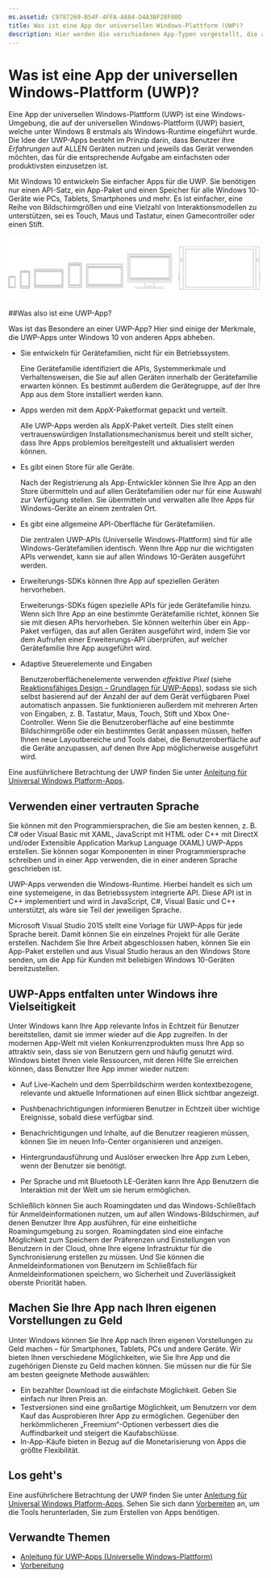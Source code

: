 ```yaml
---
ms.assetid: C9787269-B54F-4FFA-A884-D4A3BF28F80D
title: Was ist eine App der universellen Windows-Plattform (UWP)?
description: Hier werden die verschiedenen App-Typen vorgestellt, die als universelle Windows-Apps bezeichnet werden: Windows Store-Apps, Windows Phone Store-Apps und Windows-Runtime-Apps.
---
```


# Was ist eine App der universellen Windows-Plattform (UWP)?

Eine App der universellen Windows-Plattform (UWP) ist eine Windows-Umgebung, die auf der universellen Windows-Plattform (UWP) basiert, welche unter Windows 8 erstmals als Windows-Runtime eingeführt wurde. Die Idee der UWP-Apps besteht im Prinzip darin, dass Benutzer ihre *Erfahrungen* auf ALLEN Geräten nutzen und jeweils das Gerät verwenden möchten, das für die entsprechende Aufgabe am einfachsten oder produktivsten einzusetzen ist.

Mit Windows 10 entwickeln Sie einfacher Apps für die UWP. Sie benötigen nur einen API-Satz, ein App-Paket und einen Speicher für alle Windows 10-Geräte wie PCs, Tablets, Smartphones und mehr. Es ist einfacher, eine Reihe von Bildschirmgrößen und eine Vielzahl von Interaktionsmodellen zu unterstützen, sei es Touch, Maus und Tastatur, einen Gamecontroller oder einen Stift.

![Windows-Geräte](images/1894834-hig-device-primer-01-500.png)

##Was also ist eine UWP-App?


Was ist das Besondere an einer UWP-App? Hier sind einige der Merkmale, die UWP-Apps unter Windows 10 von anderen Apps abheben.

-   Sie entwickeln für Gerätefamilien, nicht für ein Betriebssystem.

    Eine Gerätefamilie identifiziert die APIs, Systemmerkmale und Verhaltensweisen, die Sie auf allen Geräten innerhalb der Gerätefamilie erwarten können. Es bestimmt außerdem die Gerätegruppe, auf der Ihre App aus dem Store installiert werden kann.

-   Apps werden mit dem AppX-Paketformat gepackt und verteilt.

    Alle UWP-Apps werden als AppX-Paket verteilt. Dies stellt einen vertrauenswürdigen Installationsmechanismus bereit und stellt sicher, dass Ihre Apps problemlos bereitgestellt und aktualisiert werden können.

-   Es gibt einen Store für alle Geräte.

    Nach der Registrierung als App-Entwickler können Sie Ihre App an den Store übermitteln und auf allen Gerätefamilien oder nur für eine Auswahl zur Verfügung stellen. Sie übermitteln und verwalten alle Ihre Apps für Windows-Geräte an einem zentralen Ort.

-   Es gibt eine allgemeine API-Oberfläche für Gerätefamilien.

    Die zentralen UWP-APIs (Universelle Windows-Plattform) sind für alle Windows-Gerätefamilien identisch. Wenn Ihre App nur die wichtigsten APIs verwendet, kann sie auf allen Windows 10-Geräten ausgeführt werden.

-   Erweiterungs-SDKs können Ihre App auf speziellen Geräten hervorheben.

    Erweiterungs-SDKs fügen spezielle APIs für jede Gerätefamilie hinzu. Wenn sich Ihre App an eine bestimmte Gerätefamilie richtet, können Sie sie mit diesen APIs hervorheben. Sie können weiterhin über ein App-Paket verfügen, das auf allen Geräten ausgeführt wird, indem Sie vor dem Aufrufen einer Erweiterungs-API überprüfen, auf welcher Gerätefamilie Ihre App ausgeführt wird.

-   Adaptive Steuerelemente und Eingaben

    Benutzeroberflächenelemente verwenden *effektive Pixel* (siehe [Reaktionsfähiges Design – Grundlagen für UWP-Apps](https://msdn.microsoft.com/library/windows/apps/Dn958435)), sodass sie sich selbst basierend auf der Anzahl der auf dem Gerät verfügbaren Pixel automatisch anpassen. Sie funktionieren außerdem mit mehreren Arten von Eingaben, z. B. Tastatur, Maus, Touch, Stift und Xbox One-Controller. Wenn Sie die Benutzeroberfläche auf eine bestimmte Bildschirmgröße oder ein bestimmtes Gerät anpassen müssen, helfen Ihnen neue Layoutbereiche und Tools dabei, die Benutzeroberfläche auf die Geräte anzupassen, auf denen Ihre App möglicherweise ausgeführt wird.

Eine ausführlichere Betrachtung der UWP finden Sie unter [Anleitung für Universal Windows Platform-Apps](universal-application-platform-guide.md).

## Verwenden einer vertrauten Sprache


Sie können mit den Programmiersprachen, die Sie am besten kennen, z. B. C# oder Visual Basic mit XAML, JavaScript mit HTML oder C++ mit DirectX und/oder Extensible Application Markup Language (XAML) UWP-Apps erstellen. Sie können sogar Komponenten in einer Programmiersprache schreiben und in einer App verwenden, die in einer anderen Sprache geschrieben ist.

UWP-Apps verwenden die Windows-Runtime. Hierbei handelt es sich um eine systemeigene, in das Betriebssystem integrierte API. Diese API ist in C++ implementiert und wird in JavaScript, C#, Visual Basic und C++ unterstützt, als wäre sie Teil der jeweiligen Sprache.

Microsoft Visual Studio 2015 stellt eine Vorlage für UWP-Apps für jede Sprache bereit. Damit können Sie ein einzelnes Projekt für alle Geräte erstellen. Nachdem Sie Ihre Arbeit abgeschlossen haben, können Sie ein App-Paket erstellen und aus Visual Studio heraus an den Windows Store senden, um die App für Kunden mit beliebigen Windows 10-Geräten bereitzustellen.

## UWP-Apps entfalten unter Windows ihre Vielseitigkeit


Unter Windows kann Ihre App relevante Infos in Echtzeit für Benutzer bereitstellen, damit sie immer wieder auf die App zugreifen. In der modernen App-Welt mit vielen Konkurrenzprodukten muss Ihre App so attraktiv sein, dass sie von Benutzern gern und häufig genutzt wird. Windows bietet Ihnen viele Ressourcen, mit deren Hilfe Sie erreichen können, dass Benutzer Ihre App immer wieder nutzen:

-   Auf Live-Kacheln und dem Sperrbildschirm werden kontextbezogene, relevante und aktuelle Informationen auf einen Blick sichtbar angezeigt.
-   Pushbenachrichtigungen informieren Benutzer in Echtzeit über wichtige Ereignisse, sobald diese verfügbar sind.

-   Benachrichtigungen und Inhalte, auf die Benutzer reagieren müssen, können Sie im neuen Info-Center organisieren und anzeigen.

-   Hintergrundausführung und Auslöser erwecken Ihre App zum Leben, wenn der Benutzer sie benötigt.

-   Per Sprache und mit Bluetooth LE-Geräten kann Ihre App Benutzern die Interaktion mit der Welt um sie herum ermöglichen.

Schließlich können Sie auch Roamingdaten und das Windows-Schließfach für Anmeldeinformationen nutzen, um auf allen Windows-Bildschirmen, auf denen Benutzer Ihre App ausführen, für eine einheitliche Roamingumgebung zu sorgen. Roamingdaten sind eine einfache Möglichkeit zum Speichern der Präferenzen und Einstellungen von Benutzern in der Cloud, ohne Ihre eigene Infrastruktur für die Synchronisierung erstellen zu müssen. Und Sie können die Anmeldeinformationen von Benutzern im Schließfach für Anmeldeinformationen speichern, wo Sicherheit und Zuverlässigkeit oberste Priorität haben.

##  Machen Sie Ihre App nach Ihren eigenen Vorstellungen zu Geld


Unter Windows können Sie Ihre App nach Ihren eigenen Vorstellungen zu Geld machen – für Smartphones, Tablets, PCs und andere Geräte. Wir bieten Ihnen verschiedene Möglichkeiten, wie Sie Ihre App und die zugehörigen Dienste zu Geld machen können. Sie müssen nur die für Sie am besten geeignete Methode auswählen:

-   Ein bezahlter Download ist die einfachste Möglichkeit. Geben Sie einfach nur Ihren Preis an.
-   Testversionen sind eine großartige Möglichkeit, um Benutzern vor dem Kauf das Ausprobieren Ihrer App zu ermöglichen. Gegenüber den herkömmlicheren „Freemium“-Optionen verbessert dies die Auffindbarkeit und steigert die Kaufabschlüsse.
-   In-App-Käufe bieten in Bezug auf die Monetarisierung von Apps die größte Flexibilität.

## Los geht's


Eine ausführlichere Betrachtung der UWP finden Sie unter [Anleitung für Universal Windows Platform-Apps](universal-application-platform-guide.md). Sehen Sie sich dann [Vorbereiten](get-set-up.md) an, um die Tools herunterladen, Sie zum Erstellen von Apps benötigen.

## Verwandte Themen


* [Anleitung für UWP-Apps (Universelle Windows-Plattform)](universal-application-platform-guide.md)
* [Vorbereitung](get-set-up.md)


<!--HONumber=Mar16_HO1-->


